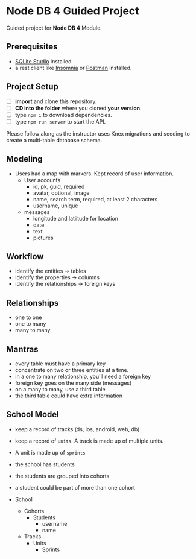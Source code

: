 # Node DB 4 Guided Project

Guided project for **Node DB 4** Module.

## Prerequisites

- [SQLite Studio](https://sqlitestudio.pl/index.rvt?act=download) installed.
- a rest client like [Insomnia](https://insomnia.rest/download/) or [Postman](https://www.getpostman.com/downloads/) installed.

## Project Setup

- [ ] **import** and clone this repository.
- [ ] **CD into the folder** where you cloned **your version**.
- [ ] type `npm i` to download dependencies.
- [ ] type `npm run server` to start the API.

Please follow along as the instructor uses Knex migrations and seeding to create a multi-table database schema.

## Modeling
- Users had a map with markers. Kept record of user information.
    - User accounts
        - id, pk, guid, required
        - avatar, optional, image
        - name, search term, required, at least 2 characters
        - username, unique
    - messages
        - longitude and latiitude for location
        - date
        - text
        - pictures


## Workflow
- identify the entities -> tables
- identify the properties -> columns
- identify the relationships -> foreign keys


## Relationships
- one to one
- one to many
- many to many

## Mantras
- every table must have a primary key
- concentrate on two or three entities at a time. 
- in a one to many relationship, you'll need a foreign key
- foreign key goes on the many side (messages)
- on a many to many, use a third table
- the third table could have extra information


## School Model
- keep a record of tracks (ds, ios, android, web, db)
- keep a record of `units`. A track is made up of multiple units.
- A unit is made up of `sprints`
- the school has students
- the students are grouped into cohorts
- a student could be part of more than one cohort

- School
    - Cohorts
        - Students
            - username
            - name
    - Tracks
        - Units
            - Sprints
